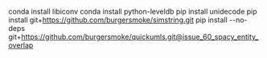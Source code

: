 conda install libiconv
conda install python-leveldb
pip install unidecode
pip install git+https://github.com/burgersmoke/simstring.git
pip install --no-deps git+https://github.com/burgersmoke/quickumls.git@issue_60_spacy_entity_overlap